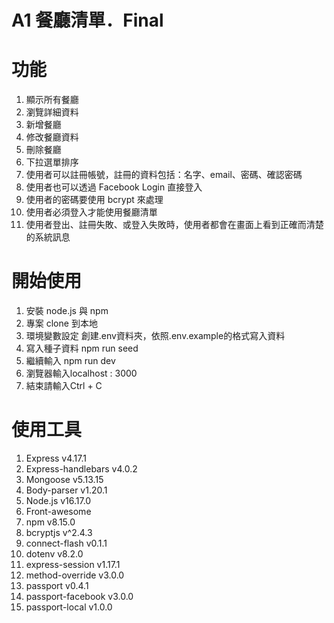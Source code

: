 # A1  餐廳清單．Final 

# 功能
1. 顯示所有餐廳
2. 瀏覽詳細資料
3. 新增餐廳
4. 修改餐廳資料
5. 刪除餐廳
6. 下拉選單排序
7. 使用者可以註冊帳號，註冊的資料包括：名字、email、密碼、確認密碼
8. 使用者也可以透過 Facebook Login 直接登入
9. 使用者的密碼要使用 bcrypt 來處理
10. 使用者必須登入才能使用餐廳清單
11. 使用者登出、註冊失敗、或登入失敗時，使用者都會在畫面上看到正確而清楚的系統訊息

# 開始使用
1. 安裝 node.js 與 npm
2. 專案 clone 到本地
3. 環境變數設定 創建.env資料夾，依照.env.example的格式寫入資料
4. 寫入種子資料 npm run seed
5. 繼續輸入 npm run dev
6. 瀏覽器輸入localhost : 3000
7. 結束請輸入Ctrl + C

# 使用工具
1. Express v4.17.1
2. Express-handlebars v4.0.2
3. Mongoose v5.13.15
4. Body-parser v1.20.1
5. Node.js v16.17.0
6. Front-awesome 
7. npm v8.15.0
8. bcryptjs v^2.4.3
9. connect-flash v0.1.1
10. dotenv v8.2.0
11. express-session v1.17.1
12. method-override v3.0.0
13. passport v0.4.1
14. passport-facebook v3.0.0
15. passport-local v1.0.0

